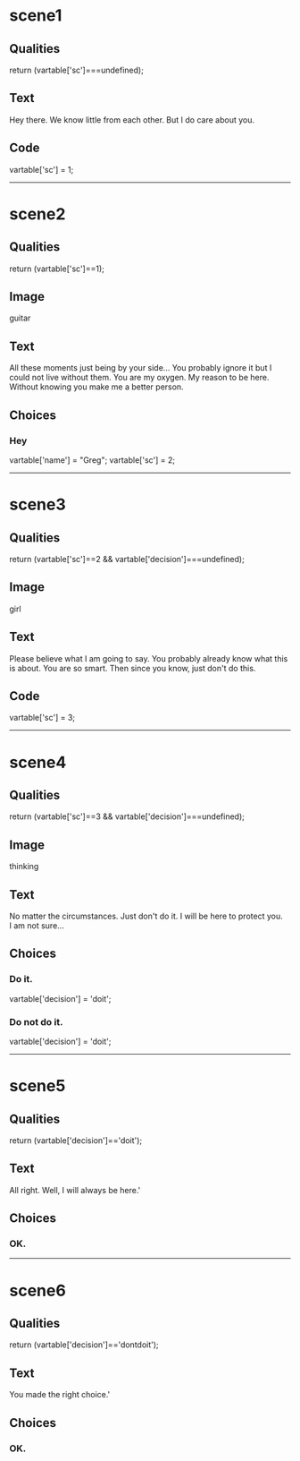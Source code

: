 # scene1
## Qualities
return (vartable['sc']===undefined);

## Text
Hey there.
We know little from each other.
But I do care about you.

## Code
vartable['sc'] = 1;

-------------------------------------------------------------------------------
# scene2
## Qualities
return (vartable['sc']==1);

## Image
guitar

## Text
All these moments just being by your side...
You probably ignore it but I could not live without them.
You are my oxygen. My reason to be here.
Without knowing you make me a better person.

## Choices
### Hey
vartable['name'] = "Greg";
vartable['sc'] = 2;

-------------------------------------------------------------------------------
# scene3
## Qualities
return (vartable['sc']==2 && vartable['decision']===undefined);

## Image
girl

## Text
Please believe what I am going to say.
You probably already know what this is about. You are so smart.
Then since you know, just don\'t do this.

## Code
vartable['sc'] = 3;

-------------------------------------------------------------------------------
# scene4
## Qualities
return (vartable['sc']==3 && vartable['decision']===undefined);

## Image
thinking

## Text
No matter the circumstances. Just don\'t do it.
I will be here to protect you.
&nbsp;
I am not sure...

## Choices

### Do it.
vartable['decision'] = 'doit';
### Do not do it.
vartable['decision'] = 'doit';

-------------------------------------------------------------------------------
# scene5
## Qualities
return (vartable['decision']=='doit');

## Text
All right. Well, I will always be here.'

## Choices
### OK.

-------------------------------------------------------------------------------
# scene6
## Qualities
return (vartable['decision']=='dontdoit');

## Text
You made the right choice.'

## Choices
### OK.
